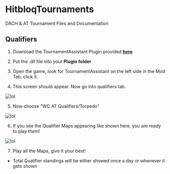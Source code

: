 # HitbloqTournaments
DACH &amp; AT Tournament Files and Documentation

## Qualifiers
1. Download the TournamentAssistant Plugin provided **[here](https://github.com/riasuh/HitbloqTournaments/releases/latest)**

2. Put the .dll file into your **Plugin folder**

3. Open the game, look for TournamentAssistant on the left side in the Mod Tab, click it.

4. This screen should appear. Now go into qualifiers tab.

![lol](https://i.imgur.com/Eos04bP.png)

5. Now choose "WC AT Qualifiers/Torpedo" 
                    
![lol](https://i.imgur.com/V4WtJdS.png)

6. If you see the Qualifier Maps appearing like shown here, you are ready to play them!

![lol](https://i.imgur.com/neVNe8e.png)

7. Play all the Maps, give it your best!

- Total Qualifier standings will be either showed once a day or whenever it gets shown
